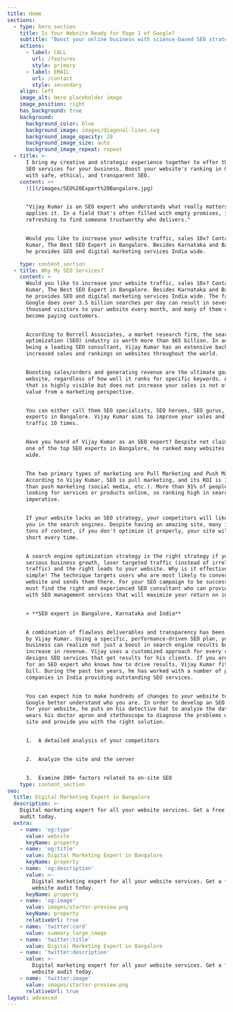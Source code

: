 ```yaml
---
title: Home
sections:
  - type: hero_section
    title: Is Your Website Ready for Page 1 of Google?
    subtitle: "Boost your online business with science-based SEO strategies.\_Let’s start a conversation"
    actions:
      - label: CALL
        url: /features
        style: primary
      - label: EMAIL
        url: /contact
        style: secondary
    align: left
    image_alt: Hero placeholder image
    image_position: right
    has_background: true
    background:
      background_color: blue
      background_image: images/diagonal-lines.svg
      background_image_opacity: 20
      background_image_size: auto
      background_image_repeat: repeat
  - title: >-
      I bring my creative and strategic experience together to offer the best
      SEO services for your business. Boost your website's ranking in Google
      with safe, ethical, and transparent SEO.
    content: >+
      ![](/images/SEO%20Expert%20Bangalore.jpg)


      "Vijay Kumar is an SEO expert who understands what really matters and
      applies it. In a field that's often filled with empty promises, it's
      refreshing to find someone trustworthy who delivers." 


      Would you like to increase your website traffic, sales 10x? Contact Vijay
      Kumar, The Best SEO Expert in Bangalore. Besides Karnataka and Bangalore,
      he provides SEO and digital marketing services India wide. 

    type: content_section
  - title: Why My SEO Services?
    content: >
      Would you like to increase your website traffic, sales 10x? Contact Vijay
      Kumar, The Best SEO Expert in Bangalore. Besides Karnataka and Bangalore,
      he provides SEO and digital marketing services India wide. The fact that
      Google does over 3.5 billion searches per day can result in several
      thousand visitors to your website every month, and many of them can easily
      become paying customers.


      According to Borrell Associates, a market research firm, the search engine
      optimization (SEO) industry is worth more than $65 billion. In addition to
      being a leading SEO consultant, Vijay Kumar has an extensive background in
      increased sales and rankings on websites throughout the world.


      Boosting sales/orders and generating revenue are the ultimate goals of any
      website, regardless of how well it ranks for specific keywords. A site
      that is highly visible but does not increase your sales is not of any
      value from a marketing perspective.


      You can either call them SEO specialists, SEO heroes, SEO gurus, or SEO
      experts in Bangalore. Vijay Kumar aims to improve your sales and web
      traffic 10 times.


      Have you heard of Vijay Kumar as an SEO expert? Despite not claiming to be
      one of the top SEO experts in Bangalore, he ranked many websites India
      wide.


      The two primary types of marketing are Pull Marketing and Push Marketing.
      According to Vijay Kumar, SEO is pull marketing, and its ROI is 10x better
      than push marketing (social media, etc.). More than 91% of people are
      looking for services or products online, so ranking high in search is
      imperative.


      If your website lacks an SEO strategy, your competitors will likely beat
      you in the search engines. Despite having an amazing site, many images and
      tons of content, if you don't optimize it properly, your site will fall
      short every time.


      A search engine optimization strategy is the right strategy if you want
      serious business growth, laser targeted traffic (instead of irrelevant
      traffic) and the right leads to your website. Why is it effective? It's
      simple! The technique targets users who are most likely to convert on your
      website and sends them there. For your SEO campaign to be successful, you
      must find the right and experienced SEO consultant who can provide you
      with SEO management services that will maximize your return on investment.


      > **SEO expert in Bangalore, Karnataka and India**


      A combination of flawless deliverables and transparency has been developed
      by Vijay Kumar. Using a specific, performance-driven SEO plan, your
      business can realize not just a boost in search engine results but also an
      increase in revenue. Vijay uses a customized approach for every client and
      designs SEO services that get results for his clients. If you are looking
      for an SEO expert who knows how to drive results, Vijay Kumar fits the
      bill. During the past ten years, he has worked with a number of popular
      companies in India providing outstanding SEO services.


      You can expect him to make hundreds of changes to your website to help
      Google better understand who you are. In order to develop an SEO roadmap
      for your website, he puts on his detective hat to analyze the data and
      wears his doctor apron and stethoscope to diagnose the problems with your
      site and provide you with the right solution.


      1.  A detailed analysis of your competitors


      2.  Analyze the site and the server


      3.  Examine 200+ factors related to on-site SEO
    type: content_section
seo:
  title: Digital Marketing Expert in Bangalore
  description: >-
    Digital marketing expert for all your website services. Get a free website
    audit today.
  extra:
    - name: 'og:type'
      value: website
      keyName: property
    - name: 'og:title'
      value: Digital Marketing Expert in Bangalore
      keyName: property
    - name: 'og:description'
      value: >-
        Digital marketing expert for all your website services. Get a free
        website audit today.
      keyName: property
    - name: 'og:image'
      value: images/starter-preview.png
      keyName: property
      relativeUrl: true
    - name: 'twitter:card'
      value: summary_large_image
    - name: 'twitter:title'
      value: Digital Marketing Expert in Bangalore
    - name: 'twitter:description'
      value: >-
        Digital marketing expert for all your website services. Get a free
        website audit today.
    - name: 'twitter:image'
      value: images/starter-preview.png
      relativeUrl: true
layout: advanced
---
```

